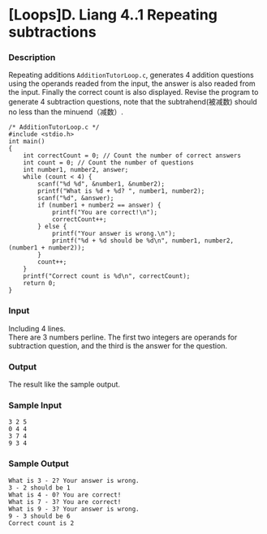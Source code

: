 # [Loops]D. Liang 4..1 Repeating subtractions

### Description
Repeating additions ``AdditionTutorLoop.c``, generates 4 addition questions using the operands readed from the input, the answer is also readed from the input. Finally the correct count is also displayed. Revise the program to generate 4 subtraction questions, note that the subtrahend(被减数) should no less than the minuend（减数）.

```
/* AdditionTutorLoop.c */
#include <stdio.h>
int main()
{
    int correctCount = 0; // Count the number of correct answers
    int count = 0; // Count the number of questions
    int number1, number2, answer;
    while (count < 4) {
        scanf("%d %d", &number1, &number2);
        printf("What is %d + %d? ", number1, number2);
        scanf("%d", &answer);
        if (number1 + number2 == answer) {
            printf("You are correct!\n");
            correctCount++;
        } else {
            printf("Your answer is wrong.\n");
            printf("%d + %d should be %d\n", number1, number2, (number1 + number2));
        }
        count++;
    }
    printf("Correct count is %d\n", correctCount);
    return 0;
}
```
### Input
Including 4 lines. <br />
There are 3 numbers perline. The first two integers are operands for subtraction question, and the third is the answer for the question.
### Output
The result like the sample output.
### Sample Input
```
3 2 5
0 4 4
3 7 4
9 3 4
```
### Sample Output
```
What is 3 - 2? Your answer is wrong.
3 - 2 should be 1
What is 4 - 0? You are correct!
What is 7 - 3? You are correct!
What is 9 - 3? Your answer is wrong.
9 - 3 should be 6
Correct count is 2

```